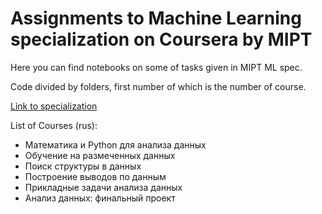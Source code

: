 # Assignments to Machine Learning specialization on Coursera by MIPT

Here you can find notebooks on some of tasks given in MIPT ML spec.

Code divided by folders, first number of which is the number of course.

[Link to specialization](https://www.coursera.org/specializations/machine-learning-data-analysis)

List of Courses (rus):
- Математика и Python для анализа данных
- Обучение на размеченных данных
- Поиск структуры в данных
- Построение выводов по данным
- Прикладные задачи анализа данных
- Анализ данных: финальный проект



